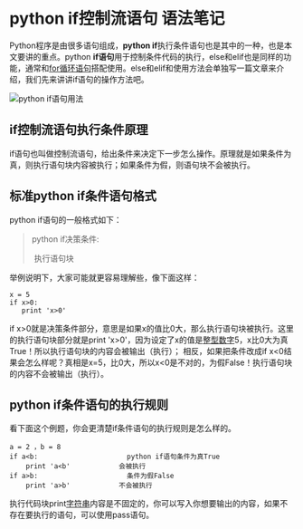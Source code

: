 # python if控制流语句 语法笔记

Python程序是由很多语句组成，**python if**执行条件语句也是其中的一种，也是本文要讲的重点。python **if语句**用于控制条件代码的执行，else和elif也是同样的功能，通常和[for循环语句](http://www.iplaypy.com/jinjie/for.html)搭配使用。else和elif和使用方法会单独写一篇文章来介绍，我们先来讲讲if语句的操作方法吧。

![python if语句用法](http://www.iplaypy.com/uploads/allimg/160127/2-16012H04Z91b.jpg)

## if控制流语句执行条件原理

if语句也叫做控制流语句，给出条件来决定下一步怎么操作。原理就是如果条件为真，则执行语句块内容被执行；如果条件为假，则语句块不会被执行。

## 标准python if条件语句格式

python if语句的一般格式如下：

> python if决策条件:
>
> ​	执行语句块	

举例说明下，大家可能就更容易理解些，像下面这样：
```
x = 5
if x>0:
   print 'x>0'
```
if x>0就是决策条件部分，意思是如果x的值比0大，那么执行语句块被执行。这里的执行语句块部分就是print 'x>0'，因为设定了x的值是[整型数字](http://www.iplaypy.com/jichu/int.html)5，x比0大为真True！所以执行语句块的内容会被输出（执行）；
相反，如果把条件改成if x<0结果会怎么样呢？真相是x=5，比0大，所以x<0是不对的，为假False！执行语句块的内容不会被输出（执行）。

## python if条件语句的执行规则

看下面这个例题，你会更清楚if条件语句的执行规则是怎么样的。
```
a = 2 ，b = 8
if a<b:                      python if语句条件为真True
    print 'a<b'            会被执行
if a>b:                      条件为假False
    print 'a>b'            不会被执行
```
执行代码块print[字符串](http://www.iplaypy.com/jichu/str.html)内容是不固定的，你可以写入你想要输出的内容，如果不存在要执行的语句，可以使用pass语句。